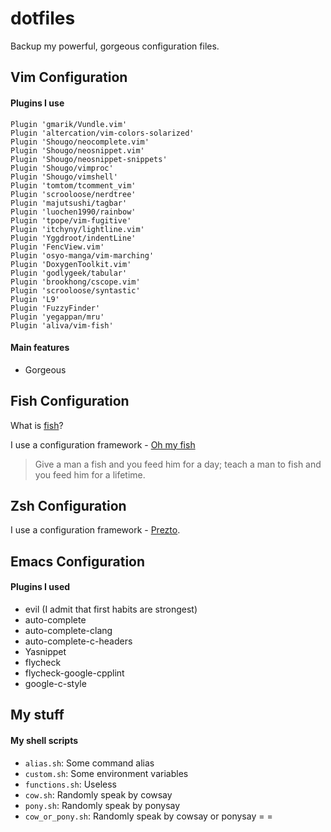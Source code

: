 # dotfiles

Backup my powerful, gorgeous configuration files.

## Vim Configuration

#### Plugins I use

```vim
Plugin 'gmarik/Vundle.vim'
Plugin 'altercation/vim-colors-solarized'
Plugin 'Shougo/neocomplete.vim'
Plugin 'Shougo/neosnippet.vim'
Plugin 'Shougo/neosnippet-snippets'
Plugin 'Shougo/vimproc'
Plugin 'Shougo/vimshell'
Plugin 'tomtom/tcomment_vim'
Plugin 'scrooloose/nerdtree'
Plugin 'majutsushi/tagbar'
Plugin 'luochen1990/rainbow'
Plugin 'tpope/vim-fugitive'
Plugin 'itchyny/lightline.vim'
Plugin 'Yggdroot/indentLine'
Plugin 'FencView.vim'
Plugin 'osyo-manga/vim-marching'
Plugin 'DoxygenToolkit.vim'
Plugin 'godlygeek/tabular'
Plugin 'brookhong/cscope.vim'
Plugin 'scrooloose/syntastic'
Plugin 'L9'
Plugin 'FuzzyFinder'
Plugin 'yegappan/mru'
Plugin 'aliva/vim-fish'
```

#### Main features

* Gorgeous

## Fish Configuration

What is [fish](http://fishshell.com)?

I use a configuration framework - [Oh my fish](https://github.com/bpinto/oh-my-fish)

> Give a man a fish and you feed him for a day; teach a man to fish and you feed him for a lifetime.

## Zsh Configuration

I use a configuration framework - [Prezto](https://github.com/sorin-ionescu/prezto).

## Emacs Configuration

#### Plugins I used

* evil (I admit that first habits are strongest)
* auto-complete
* auto-complete-clang
* auto-complete-c-headers
* Yasnippet
* flycheck
* flycheck-google-cpplint
* google-c-style

## My stuff

#### My shell scripts

* `alias.sh`: Some command alias
* `custom.sh`: Some environment variables
* `functions.sh`: Useless
* `cow.sh`: Randomly speak by cowsay
* `pony.sh`: Randomly speak by ponysay
* `cow_or_pony.sh`: Randomly speak by cowsay or ponysay = =
